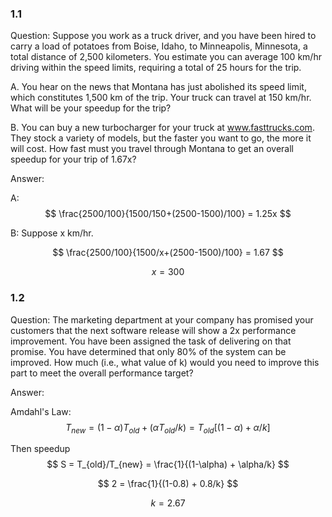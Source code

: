 ### 1.1

Question: Suppose you work as a truck driver, and you have been hired to carry a load of potatoes from Boise, Idaho, to Minneapolis, Minnesota, a total distance of 2,500 kilometers. You estimate you can average 100 km/hr driving within the speed limits, requiring a total of 25 hours for the trip.

A. You hear on the news that Montana has just abolished its speed limit, which constitutes 1,500 km of the trip. Your truck can travel at 150 km/hr. What will be your speedup for the trip? 

B. You can buy a new turbocharger for your truck at www.fasttrucks.com. They stock a variety of models, but the faster you want to go, the more it will cost. How fast must you travel through Montana to get an overall speedup for your trip of 1.67x?

Answer:

A: $$ \frac{2500/100}{1500/150+(2500-1500)/100} = 1.25x $$

B: Suppose x km/hr.

$$ \frac{2500/100}{1500/x+(2500-1500)/100} = 1.67 $$

$$x=300$$



### 1.2

Question: The marketing department at your company has promised your customers that the next software release will show a 2x performance improvement. You have been assigned the task of delivering on that promise. You have determined that only 80% of the system can be improved. How much (i.e., what value of k) would you need to improve this part to meet the overall performance target?



Answer: 

Amdahl's Law: $$ T_{new} = (1-\alpha)T_{old} + (\alpha T_{old}/k) = T_{old}[(1-\alpha) + \alpha/k] $$

Then speedup $$ S = T_{old}/T_{new} = \frac{1}{(1-\alpha) + \alpha/k} $$

$$ 2 = \frac{1}{(1-0.8) + 0.8/k} $$

$$ k = 2.67 $$

